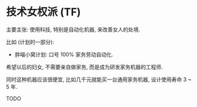 # 技术女权派 (TF)

主要主张:
使用科技, 特别是自动化机器, 来改善女人的处境.

比如 (计划的一部分):

+ 胖喵小窝计划:
  口号 100% 家务劳动自动化.

希望以后的妇女, 不需要亲自做家务,
而是成为研发家务机器的工程师.

同时这种机器应该很便宜, 比如几千元就能买一台通用家务机器,
设计使用寿命 3 ~ 5 年.


TODO
